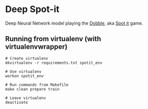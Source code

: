 # Deep Spot-it

Deep Neural Network model playing the [Dobble](https://fr.asmodee.com/fr/games/dobble/), aka [Spot it](https://www.asmodee.us/en/games/spot-it/) game.

## Running from virtualenv (with virtualenvwrapper)

```
# Create virtualenv
mkvirtualenv -r requirements.txt spotit_env
```

```
# Use virtualenv
workon spotit_env
```

```
# Run commands from Makefile
make clean prepare train
```

```
# Leave virtualenv
deactivate
```
